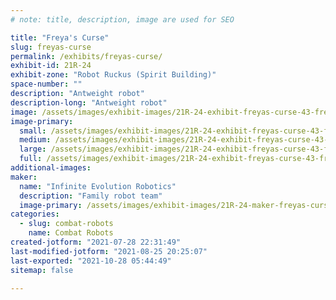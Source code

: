 ```yaml
---
# note: title, description, image are used for SEO

title: "Freya's Curse"
slug: freyas-curse
permalink: /exhibits/freyas-curse/
exhibit-id: 21R-24
exhibit-zone: "Robot Ruckus (Spirit Building)"
space-number: ""
description: "Antweight robot"
description-long: "Antweight robot"
image: /assets/images/exhibit-images/21R-24-exhibit-freyas-curse-43-freya-s-curse-1877-large.jpg
image-primary: 
  small: /assets/images/exhibit-images/21R-24-exhibit-freyas-curse-43-freya-s-curse-1877-small.jpg
  medium: /assets/images/exhibit-images/21R-24-exhibit-freyas-curse-43-freya-s-curse-1877-medium.jpg
  large: /assets/images/exhibit-images/21R-24-exhibit-freyas-curse-43-freya-s-curse-1877-large.jpg
  full: /assets/images/exhibit-images/21R-24-exhibit-freyas-curse-43-freya-s-curse-1877-full.jpg
additional-images: 
maker: 
  name: "Infinite Evolution Robotics"
  description: "Family robot team"
  image-primary: /assets/images/exhibit-images/21R-24-maker-freyas-curse-freya-s-curse-medium.jpg
categories: 
  - slug: combat-robots
    name: Combat Robots
created-jotform: "2021-07-28 22:31:49"
last-modified-jotform: "2021-08-25 20:25:07"
last-exported: "2021-10-28 05:44:49"
sitemap: false

---
```

